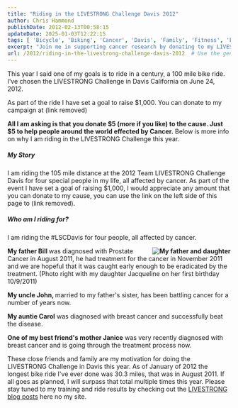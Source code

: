 ```yaml
---
title: "Riding in the LIVESTRONG Challenge Davis 2012"
author: Chris Hammond
publishDate: 2012-02-13T00:58:15
updateDate: 2025-01-03T12:22:15
tags: [ 'Bicycle', 'Biking', 'Cancer', 'Davis', 'Family', 'Fitness', 'LIVESTRONG', 'LIVESTRONG Challenge' ]
excerpt: "Join me in supporting cancer research by donating to my LIVESTRONG Challenge. Riding 100 miles for a cause close to my heart. Learn more about my story."
url: /2012/riding-in-the-livestrong-challenge-davis-2012  # Use the generated URL with year
---
```

This year I said one of my goals is to ride in a century, a 100 mile bike ride. I’ve chosen the LIVESTRONG Challenge in Davis California on June 24, 2012.
  
As part of the ride I have set a goal to raise $1,000. You can donate to my campaign at (link removed)
  
<strong>All I am asking is that you donate $5 (more if you like) to the cause. Just $5 to help people around the world effected by Cancer.</strong> Below is more info on why I am riding in the LIVESTRONG Challenge this year.

##### My Story
I am riding the 105 mile distance at the 2012 Team LIVESTRONG Challenge Davis for four special people in my life, all affected by cancer. As part of the event I have set a goal of raising $1,000, I would appreciate any amount that you can donate to my cause, you can use the link on the left side of this page to (link removed).

##### Who am I riding for?

I am riding the #LSCDavis for four people, all affected by cancer. 
  
<strong><img style="display: inline; float: right" alt="My father and daughter" align="right" src="/assets/images/Philanthropy/LSCDavis12/Dad-October2011.jpg" />My father Bill </strong>was diagnosed with Prostate Cancer in August 2011, he had treatment for the cancer in November 2011 and we are hopeful that it was caught early enough to be eradicated by the treatment. (Photo right with my daughter Jacqueline on her first birthday 10/9/2011)
  
<strong>My uncle John, </strong>married to my father's sister, has been battling cancer for a number of years now.
  
<strong>My auntie Carol</strong> was diagnosed with breast cancer and successfully beat the disease.
  
<strong>One of my best friend's mother Janice</strong> was very recently diagnosed with breast cancer and is going through the treatment process now.
  
These close friends and family are my motivation for doing the LIVESTRONG Challenge in Davis this year. As of January of 2012 the longest bike ride I've ever done was 30.3 miles, that was in August 2011. If all goes as planned, I will surpass that total multiple times this year. Please stay tuned to my training and ride results by checking out the <a href="/tags/livestrong">LIVESTRONG blog posts</a> here no my site.


